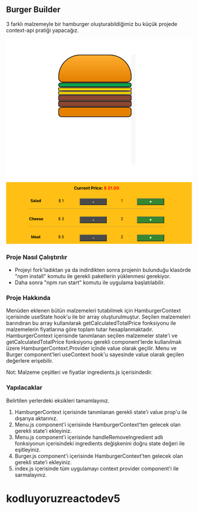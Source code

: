 ## Burger Builder

3 farklı malzemeyle bir hamburger oluşturabildiğimiz bu küçük projede context-api pratiği yapacağız.

<p align="center">
  <img src="/burger-builder.png" alt="burger-builder"/>
</p>

### Proje Nasıl Çalıştırılır

- Projeyi fork'ladıktan ya da indirdikten sonra projenin bulunduğu klasörde "npm install" komutu ile gerekli paketlerin yüklenmesi gerekiyor.
- Daha sonra "npm run start" komutu ile uygulama başlatılabilir.

### Proje Hakkında

Menüden eklenen bütün malzemeleri tutabilmek için HamburgerContext içerisinde useState hook'u ile bir array oluşturulmuştur. Seçilen malzemeleri barındıran bu array kullanılarak getCalculatedTotalPrice fonksiyonu ile malzemelerin fiyatlarına göre toplam tutar hesaplanmaktadır. HamburgerContext içerisinde tanımlanan seçilen malzemeler state'i ve getCalculatedTotalPrice fonksiyonu gerekli component'lerde kullanılmak üzere HamburgerContext.Provider içinde value olarak geçilir. Menu ve Burger component'leri useContext hook'u sayesinde value olarak geçilen değerlere erişebilir.

Not: Malzeme çeşitleri ve fiyatlar ingredients.js içerisindedir.

### Yapılacaklar

Belirtilen yerlerdeki eksikleri tamamlayınız.

1. HamburgerContext içerisinde tanımlanan gerekli state'i value prop'u ile dışarıya aktarınız.
2. Menu.js component'i içerisinde HamburgerContext'ten gelecek olan gerekli state'i ekleyiniz.
3. Menu.js component'i içerisinde handleRemoveIngredient adlı fonksiyonun içerisindeki ingredients değişkenini doğru state değeri ile eşitleyiniz.
4. Burger.js component'i içerisinde HamburgerContext'ten gelecek olan gerekli state'i ekleyiniz.
5. index.js içerisinde tüm uygulamayı context provider component'i ile sarmalayınız.
# kodluyoruzreactodev5
